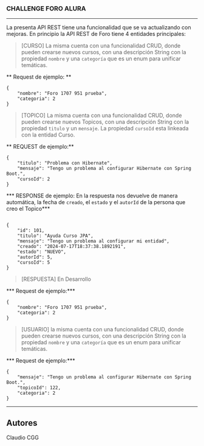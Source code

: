 ### CHALLENGE FORO ALURA ###
---

La presenta API REST tiene una funcionalidad que se va actualizando con mejoras. En principio la API REST de Foro tiene 4 entidades principales:

> [CURSO]
> La misma cuenta con una funcionalidad CRUD, donde pueden crearse nuevos cursos, con una descripción String con la propiedad `nombre` y una `categoría` que es un enum para unificar temáticas.

  
 ** Request de ejemplo: **
```
{
    "nombre": "Foro 1707 951 prueba",
    "categoria": 2
}
```

> [TOPICO]
> La misma cuenta con una funcionalidad CRUD, donde pueden crearse nuevos Topicos, con una descripción String con la propiedad `titulo` y un `mensaje`. La propiedad `cursoId` esta linkeada con la entidad Curso.

  
 ** REQUEST de ejemplo:**
```
{
    "titulo": "Problema con Hibernate",
    "mensaje": "Tengo un problema al configurar Hibernate con Spring Boot.",
    "cursoId": 2
}
```

 *** RESPONSE de ejemplo: En la respuesta nos devuelve de manera automática, la fecha de `creado`, el `estado` y el `autorId` de la persona que creo el Topico***
```

{
	"id": 101,
	"titulo": "Ayuda Curso JPA",
	"mensaje": "Tengo un problema al configurar mi entidad",
	"creado": "2024-07-17T18:37:38.1892191",
	"estado": "NUEVO",
	"autorId": 5,
	"cursoId": 5
}

```

> [RESPUESTA]
> En Desarrollo

  
 *** Request de ejemplo:***
```
{
    "nombre": "Foro 1707 951 prueba",
    "categoria": 2
}
```

> [USUARIO]
> la misma cuenta con una funcionalidad CRUD, donde pueden crearse nuevos cursos, con una descripción String con la propiedad `nombre` y una `categoría` que es un enum para unificar temáticas.

  
 *** Request de ejemplo:***
```
{
    "mensaje": "Tengo un problema al configurar Hibernate con Spring Boot.",
    "topicoId": 122,
    "categoria": 2
}
```

---
## Autores
Claudio CGG


